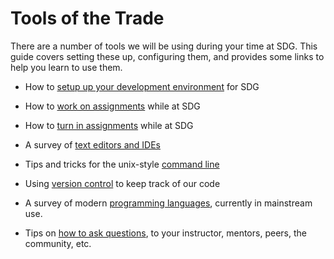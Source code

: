 # Tools of the Trade

There are a number of tools we will be using during your time at SDG. This guide covers setting these up, configuring them, and provides some links to help you learn to use them.

- How to [setup up your development environment](/handbook/tools/environment) for SDG

- How to [work on assignments](/handbook/tools/assignment-setup) while at SDG

- How to [turn in assignments](/handbook/tools/assignment-turn-in) while at SDG

- A survey of [text editors and IDEs](/handbook/tools/editors)

- Tips and tricks for the unix-style [command line](/handbook/tools/command-line)

- Using [version control](/handbook/tools/version-control) to keep track of our code

- A survey of modern [programming languages](/handbook/tools/languages), currently in mainstream use.

- Tips on [how to ask questions](/handbook/tools/asking-questions), to your instructor, mentors, peers, the community, etc.
